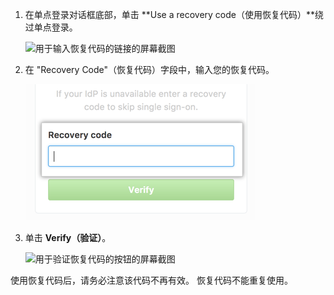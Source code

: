 1. 在单点登录对话框底部，单击 **Use a recovery code（使用恢复代码）**绕过单点登录。

   ![用于输入恢复代码的链接的屏幕截图](/assets/images/help/saml/saml_use_recovery_code.png)

2. 在 "Recovery Code"（恢复代码）字段中，输入您的恢复代码。

   ![用于输入恢复代码的字段的屏幕截图](/assets/images/help/saml/saml_recovery_code_entry.png)

3. 单击 **Verify（验证）**。

   ![用于验证恢复代码的按钮的屏幕截图](/assets/images/help/saml/saml_verify_recovery_codes.png)

使用恢复代码后，请务必注意该代码不再有效。 恢复代码不能重复使用。
